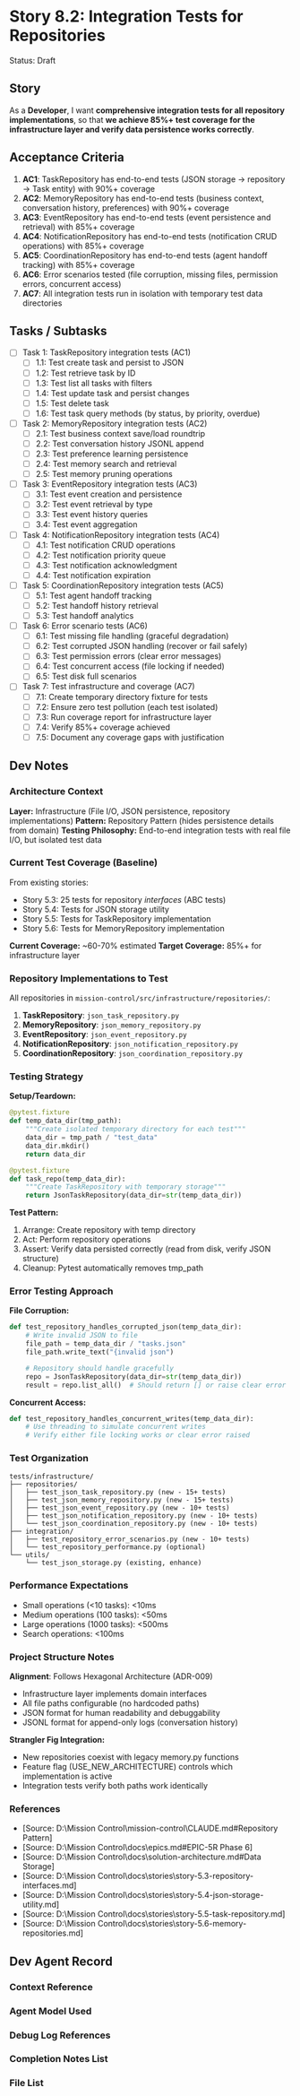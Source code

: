 # Story 8.2: Integration Tests for Repositories

Status: Draft

## Story

As a **Developer**,
I want **comprehensive integration tests for all repository implementations**,
so that **we achieve 85%+ test coverage for the infrastructure layer and verify data persistence works correctly**.

## Acceptance Criteria

1. **AC1**: TaskRepository has end-to-end tests (JSON storage → repository → Task entity) with 90%+ coverage
2. **AC2**: MemoryRepository has end-to-end tests (business context, conversation history, preferences) with 90%+ coverage
3. **AC3**: EventRepository has end-to-end tests (event persistence and retrieval) with 85%+ coverage
4. **AC4**: NotificationRepository has end-to-end tests (notification CRUD operations) with 85%+ coverage
5. **AC5**: CoordinationRepository has end-to-end tests (agent handoff tracking) with 85%+ coverage
6. **AC6**: Error scenarios tested (file corruption, missing files, permission errors, concurrent access)
7. **AC7**: All integration tests run in isolation with temporary test data directories

## Tasks / Subtasks

- [ ] Task 1: TaskRepository integration tests (AC1)
  - [ ] 1.1: Test create task and persist to JSON
  - [ ] 1.2: Test retrieve task by ID
  - [ ] 1.3: Test list all tasks with filters
  - [ ] 1.4: Test update task and persist changes
  - [ ] 1.5: Test delete task
  - [ ] 1.6: Test task query methods (by status, by priority, overdue)
- [ ] Task 2: MemoryRepository integration tests (AC2)
  - [ ] 2.1: Test business context save/load roundtrip
  - [ ] 2.2: Test conversation history JSONL append
  - [ ] 2.3: Test preference learning persistence
  - [ ] 2.4: Test memory search and retrieval
  - [ ] 2.5: Test memory pruning operations
- [ ] Task 3: EventRepository integration tests (AC3)
  - [ ] 3.1: Test event creation and persistence
  - [ ] 3.2: Test event retrieval by type
  - [ ] 3.3: Test event history queries
  - [ ] 3.4: Test event aggregation
- [ ] Task 4: NotificationRepository integration tests (AC4)
  - [ ] 4.1: Test notification CRUD operations
  - [ ] 4.2: Test notification priority queue
  - [ ] 4.3: Test notification acknowledgment
  - [ ] 4.4: Test notification expiration
- [ ] Task 5: CoordinationRepository integration tests (AC5)
  - [ ] 5.1: Test agent handoff tracking
  - [ ] 5.2: Test handoff history retrieval
  - [ ] 5.3: Test handoff analytics
- [ ] Task 6: Error scenario tests (AC6)
  - [ ] 6.1: Test missing file handling (graceful degradation)
  - [ ] 6.2: Test corrupted JSON handling (recover or fail safely)
  - [ ] 6.3: Test permission errors (clear error messages)
  - [ ] 6.4: Test concurrent access (file locking if needed)
  - [ ] 6.5: Test disk full scenarios
- [ ] Task 7: Test infrastructure and coverage (AC7)
  - [ ] 7.1: Create temporary directory fixture for tests
  - [ ] 7.2: Ensure zero test pollution (each test isolated)
  - [ ] 7.3: Run coverage report for infrastructure layer
  - [ ] 7.4: Verify 85%+ coverage achieved
  - [ ] 7.5: Document any coverage gaps with justification

## Dev Notes

### Architecture Context

**Layer:** Infrastructure (File I/O, JSON persistence, repository implementations)
**Pattern:** Repository Pattern (hides persistence details from domain)
**Testing Philosophy:** End-to-end integration tests with real file I/O, but isolated test data

### Current Test Coverage (Baseline)

From existing stories:
- Story 5.3: 25 tests for repository *interfaces* (ABC tests)
- Story 5.4: Tests for JSON storage utility
- Story 5.5: Tests for TaskRepository implementation
- Story 5.6: Tests for MemoryRepository implementation

**Current Coverage:** ~60-70% estimated
**Target Coverage:** 85%+ for infrastructure layer

### Repository Implementations to Test

All repositories in `mission-control/src/infrastructure/repositories/`:
1. **TaskRepository**: `json_task_repository.py`
2. **MemoryRepository**: `json_memory_repository.py`
3. **EventRepository**: `json_event_repository.py`
4. **NotificationRepository**: `json_notification_repository.py`
5. **CoordinationRepository**: `json_coordination_repository.py`

### Testing Strategy

**Setup/Teardown:**
```python
@pytest.fixture
def temp_data_dir(tmp_path):
    """Create isolated temporary directory for each test"""
    data_dir = tmp_path / "test_data"
    data_dir.mkdir()
    return data_dir

@pytest.fixture
def task_repo(temp_data_dir):
    """Create TaskRepository with temporary storage"""
    return JsonTaskRepository(data_dir=str(temp_data_dir))
```

**Test Pattern:**
1. Arrange: Create repository with temp directory
2. Act: Perform repository operations
3. Assert: Verify data persisted correctly (read from disk, verify JSON structure)
4. Cleanup: Pytest automatically removes tmp_path

### Error Testing Approach

**File Corruption:**
```python
def test_repository_handles_corrupted_json(temp_data_dir):
    # Write invalid JSON to file
    file_path = temp_data_dir / "tasks.json"
    file_path.write_text("{invalid json")

    # Repository should handle gracefully
    repo = JsonTaskRepository(data_dir=str(temp_data_dir))
    result = repo.list_all()  # Should return [] or raise clear error
```

**Concurrent Access:**
```python
def test_repository_handles_concurrent_writes(temp_data_dir):
    # Use threading to simulate concurrent writes
    # Verify either file locking works or clear error raised
```

### Test Organization

```
tests/infrastructure/
├── repositories/
│   ├── test_json_task_repository.py (new - 15+ tests)
│   ├── test_json_memory_repository.py (new - 15+ tests)
│   ├── test_json_event_repository.py (new - 10+ tests)
│   ├── test_json_notification_repository.py (new - 10+ tests)
│   └── test_json_coordination_repository.py (new - 10+ tests)
├── integration/
│   ├── test_repository_error_scenarios.py (new - 10+ tests)
│   └── test_repository_performance.py (optional)
└── utils/
    └── test_json_storage.py (existing, enhance)
```

### Performance Expectations

- Small operations (<10 tasks): <10ms
- Medium operations (100 tasks): <50ms
- Large operations (1000 tasks): <500ms
- Search operations: <100ms

### Project Structure Notes

**Alignment**: Follows Hexagonal Architecture (ADR-009)
- Infrastructure layer implements domain interfaces
- All file paths configurable (no hardcoded paths)
- JSON format for human readability and debuggability
- JSONL format for append-only logs (conversation history)

**Strangler Fig Integration:**
- New repositories coexist with legacy memory.py functions
- Feature flag (USE_NEW_ARCHITECTURE) controls which implementation is active
- Integration tests verify both paths work identically

### References

- [Source: D:\Mission Control\mission-control\CLAUDE.md#Repository Pattern]
- [Source: D:\Mission Control\docs\epics.md#EPIC-5R Phase 6]
- [Source: D:\Mission Control\docs\solution-architecture.md#Data Storage]
- [Source: D:\Mission Control\docs\stories\story-5.3-repository-interfaces.md]
- [Source: D:\Mission Control\docs\stories\story-5.4-json-storage-utility.md]
- [Source: D:\Mission Control\docs\stories\story-5.5-task-repository.md]
- [Source: D:\Mission Control\docs\stories\story-5.6-memory-repositories.md]

## Dev Agent Record

### Context Reference

<!-- Path(s) to story context XML will be added here by context workflow -->

### Agent Model Used

<!-- Will be filled during implementation -->

### Debug Log References

### Completion Notes List

### File List
